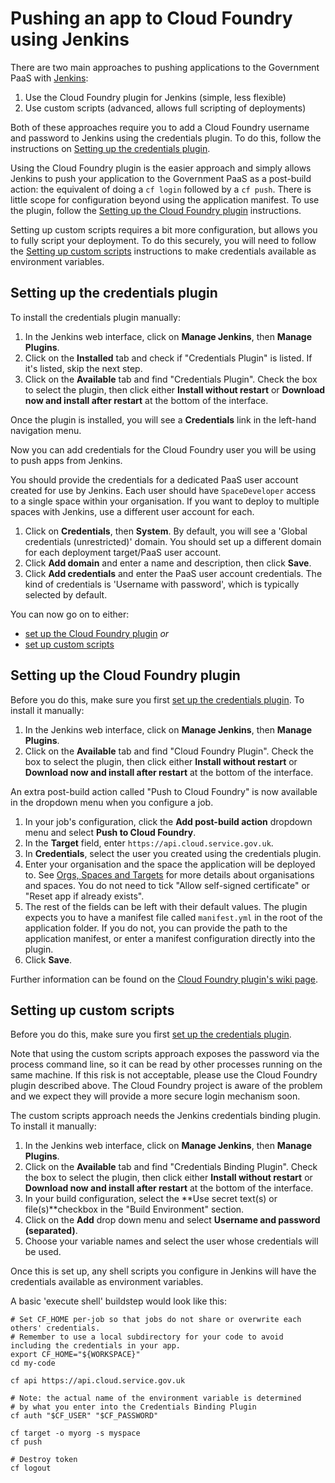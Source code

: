# Pushing an app to Cloud Foundry using Jenkins

There are two main approaches to pushing applications to the Government PaaS with [Jenkins](https://jenkins.io/):

1. Use the Cloud Foundry plugin for Jenkins (simple, less flexible)
1. Use custom scripts (advanced, allows full scripting of deployments)

Both of these approaches require you to add a Cloud Foundry username and password to Jenkins using the credentials plugin. To do this, follow the instructions on [Setting up the credentials plugin](/deploying_apps/jenkins/#setting-up-the-credentials-plugin).

Using the Cloud Foundry plugin is the easier approach and simply allows Jenkins to push your application to the Government PaaS as a post-build action: the equivalent of doing a `cf login` followed by a `cf push`. There is little scope for configuration beyond using the application manifest. To use the plugin, follow the [Setting up the Cloud Foundry plugin](/deploying_apps/jenkins/#setting-up-the-cloud-foundry-plugin) instructions.

Setting up custom scripts requires a bit more configuration, but allows you to fully script your deployment. To do this securely, you will need to follow the [Setting up custom scripts](/deploying_apps/jenkins/#setting-up-custom-scripts) instructions to make credentials available as environment variables.

## Setting up the credentials plugin

To install the credentials plugin manually:

1. In the Jenkins web interface, click on **Manage Jenkins**, then **Manage Plugins**.
2. Click on the **Installed** tab and check if "Credentials Plugin" is listed. If it's listed, skip the next step.
3. Click on the **Available** tab and find "Credentials Plugin". Check the box to select the plugin, then click either **Install without restart** or **Download now and install after restart** at the bottom of the interface.

Once the plugin is installed, you will see a **Credentials** link in the left-hand navigation menu. 

Now you can add credentials for the Cloud Foundry user you will be using to push apps from Jenkins.

You should provide the credentials for a dedicated PaaS user account created for use by Jenkins. Each user should have `SpaceDeveloper` access to a single space within your organisation. If you want to deploy to multiple spaces with Jenkins, use a different user account for each.

1. Click on **Credentials**, then **System**. By default, you will see a 'Global credentials (unrestricted)' domain. You should set up a different domain for each deployment target/PaaS user account.
2. Click **Add domain** and enter a name and description, then click **Save**.
3. Click **Add credentials** and enter the PaaS user account credentials. The kind of credentials is 'Username with password', which is typically selected by default.

You can now go on to either:

* [set up the Cloud Foundry plugin](/deploying_apps/jenkins/#setting-up-the-cloud-foundry-plugin) *or*
* [set up custom scripts](/deploying_apps/jenkins/#setting-up-custom-scripts)

## Setting up the Cloud Foundry plugin

Before you do this, make sure you first [set up the credentials plugin](/deploying_apps/jenkins/#setting-up-the-credentials-plugin). To install it manually:

1. In the Jenkins web interface, click on **Manage Jenkins**, then **Manage Plugins**.
2. Click on the **Available** tab and find "Cloud Foundry Plugin". Check the box to select the plugin, then click either **Install without restart** or **Download now and install after restart** at the bottom of the interface.

An extra post-build action called "Push to Cloud Foundry" is now available in the dropdown menu when you configure a job.

1. In your job's configuration, click the **Add post-build action** dropdown menu and select **Push to Cloud Foundry**.
2. In the **Target** field, enter `https://api.cloud.service.gov.uk`.
3. In **Credentials**, select the user you created using the credentials plugin.
4. Enter your organisation and the space the application will be deployed to. See [Orgs, Spaces and Targets](/deploying_apps/orgs_spaces_targets/) for more details about organisations and spaces. You do not need to tick "Allow self-signed certificate" or "Reset app if already exists".
5. The rest of the fields can be left with their default values. The plugin expects you to have a manifest file called `manifest.yml` in the root of the application folder. If you do not, you can provide the path to the application manifest, or enter a manifest configuration directly into the plugin.
6. Click **Save**.

Further information can be found on the [Cloud Foundry plugin's wiki page](https://wiki.jenkins-ci.org/display/JENKINS/Cloud+Foundry+Plugin).

## Setting up custom scripts

Before you do this, make sure you first [set up the credentials plugin](/deploying_apps/jenkins/#setting-up-the-credentials-plugin).

Note that using the custom scripts approach exposes the password via the process command line, so it can be read by other processes running on the same machine. If this risk is not acceptable, please use the Cloud Foundry plugin described above. The Cloud Foundry project is aware of the problem and we expect they will provide a more secure login mechanism soon.

The custom scripts approach needs the Jenkins credentials binding plugin. To install it manually:

1. In the Jenkins web interface, click on **Manage Jenkins**, then **Manage Plugins**.
2. Click on the **Available** tab and find "Credentials Binding Plugin". Check the box to select the plugin, then click either **Install without restart** or **Download now and install after restart** at the bottom of the interface.
3. In your build configuration, select the **Use secret text(s) or file(s)**checkbox in the "Build Environment" section.
4. Click on the **Add** drop down menu and select **Username and password (separated)**.
5. Choose your variable names and select the user whose credentials will be used.

Once this is set up, any shell scripts you configure in Jenkins will have the credentials available as environment variables.

A basic 'execute shell' buildstep would look like this:

```
# Set CF_HOME per-job so that jobs do not share or overwrite each others' credentials.
# Remember to use a local subdirectory for your code to avoid including the credentials in your app.
export CF_HOME="${WORKSPACE}"
cd my-code

cf api https://api.cloud.service.gov.uk

# Note: the actual name of the environment variable is determined
# by what you enter into the Credentials Binding Plugin
cf auth "$CF_USER" "$CF_PASSWORD"

cf target -o myorg -s myspace
cf push

# Destroy token
cf logout
```

